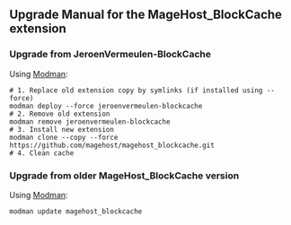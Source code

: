## Upgrade Manual for the MageHost_BlockCache extension

### Upgrade from JeroenVermeulen-BlockCache

Using [Modman](https://github.com/colinmollenhour/modman):

    # 1. Replace old extension copy by symlinks (if installed using --force)
    modman deploy --force jeroenvermeulen-blockcache
    # 2. Remove old extension
    modman remove jeroenvermeulen-blockcache
    # 3. Install new extension
    modman clone --copy --force https://github.com/magehost/magehost_blockcache.git
    # 4. Clean cache

### Upgrade from older MageHost_BlockCache version

Using [Modman](https://github.com/colinmollenhour/modman):

    modman update magehost_blockcache
